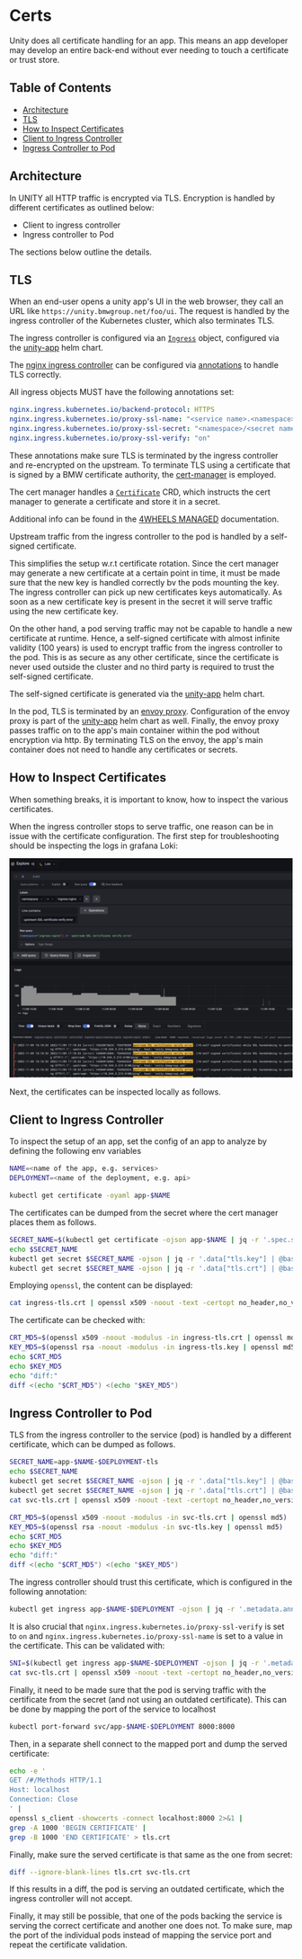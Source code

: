 # Certs

Unity does all certificate handling for an app. This means an app developer may develop an entire back-end without
ever needing to touch a certificate or trust store.

## Table of Contents

<!-- START doctoc generated TOC please keep comment here to allow auto update -->
<!-- DON'T EDIT THIS SECTION, INSTEAD RE-RUN doctoc TO UPDATE -->

- [Architecture](#architecture)
- [TLS](#tls)
- [How to Inspect Certificates](#how-to-inspect-certificates)
- [Client to Ingress Controller](#client-to-ingress-controller)
- [Ingress Controller to Pod](#ingress-controller-to-pod)

<!-- END doctoc generated TOC please keep comment here to allow auto update -->

## Architecture

In UNITY all HTTP traffic is encrypted via TLS. Encryption is handled by different certificates as outlined below:

* Client to ingress controller
* Ingress controller to Pod

The sections below outline the details.

## TLS

When an end-user opens a unity app's UI in the web browser, they call an URL like `https://unity.bmwgroup.net/foo/ui`.
The request is handled by the ingress controller of the Kubernetes cluster, which also terminates TLS.

The ingress controller is configured via
an [`Ingress`](https://kubernetes.io/docs/concepts/services-networking/ingress/) object, configured via the
[unity-app](https://atc-github.azure.cloud.bmw/UNITY/unity-helm-charts/tree/main/charts/unity-app) helm chart.

The [nginx ingress controller](https://github.com/kubernetes/ingress-nginx) can be configured
via [annotations](https://github.com/kubernetes/ingress-nginx/blob/main/docs/user-guide/nginx-configuration/annotations.md)
to handle TLS correctly.

All ingress objects MUST have the following annotations set:

```yaml
nginx.ingress.kubernetes.io/backend-protocol: HTTPS
nginx.ingress.kubernetes.io/proxy-ssl-name: "<service name>.<namespace>.svc.cluster.local"
nginx.ingress.kubernetes.io/proxy-ssl-secret: "<namespace>/<secret name>"
nginx.ingress.kubernetes.io/proxy-ssl-verify: "on"
```

These annotations make sure TLS is terminated by the ingress controller and re-encrypted on the upstream.
To terminate TLS using a certificate that is signed by a BMW certificate authority,
the [cert-manager](https://cert-manager.io) is employed.

The cert manager handles a [`Certificate`](https://cert-manager.io/docs/usage/certificate/) CRD, which instructs the
cert manager to generate a certificate and store it in a secret.

Additional info can be found in
the [4WHEELS MANAGED](https://developer.bmwgroup.net/docs/4wheels-managed/applications_integration/certificates/)
documentation.

Upstream traffic from the ingress controller to the pod is handled by a self-signed certificate.

This simplifies the setup w.r.t certificate rotation. Since the cert manager may generate a new certificate at a certain
point in time, it must be made sure that the new key is handled correctly bv the pods mounting the key.
The ingress controller can pick up new certificates keys automatically. As soon as a new certificate key is present in
the secret it will serve traffic using the new certificate key.

On the other hand, a pod serving traffic may not be capable to handle a new certificate at runtime. Hence, a self-signed
certificate with almost infinite validity (100 years) is used to encrypt traffic from the ingress controller to the pod.
This is as secure as any other certificate, since the certificate is never used outside the cluster and no third party
is required to trust the self-signed certificate.

The self-signed certificate is generated via the
[unity-app](https://atc-github.azure.cloud.bmw/UNITY/unity-helm-charts/tree/main/charts/unity-app) helm chart.

In the pod, TLS is terminated by an [envoy proxy](https://www.envoyproxy.io).
Configuration of the envoy proxy is part of the
[unity-app](https://atc-github.azure.cloud.bmw/UNITY/unity-helm-charts/tree/main/charts/unity-app) helm chart as well.
Finally, the envoy proxy passes traffic on to the app's main container within the pod without encryption via http.
By terminating TLS on the envoy, the app's main container does not need to handle any certificates or secrets.

## How to Inspect Certificates

When something breaks, it is important to know, how to inspect the various certificates.

When the ingress controller stops to serve traffic, one reason can be in issue with the certificate configuration.
The first step for troubleshooting should be inspecting the logs in grafana Loki:

![](../assets/Loki-SSL-certificate-veryfy-error-Screenshot.png)

Next, the certificates can be inspected locally as follows.

## Client to Ingress Controller

To inspect the setup of an app, set the config of an app to analyze by defining the following env variables

```bash
NAME=<name of the app, e.g. services>
DEPLOYMENT=<name of the deployment, e.g. api>
```

```bash
kubectl get certificate -oyaml app-$NAME
```

The certificates can be dumped from the secret where the cert manager places them as follows.

```bash
SECRET_NAME=$(kubectl get certificate -ojson app-$NAME | jq -r '.spec.secretName')
echo $SECRET_NAME
kubectl get secret $SECRET_NAME -ojson | jq -r '.data["tls.key"] | @base64d'  > ingress-tls.key
kubectl get secret $SECRET_NAME -ojson | jq -r '.data["tls.crt"] | @base64d'  > ingress-tls.crt
```

Employing `openssl`, the content can be displayed:

```bash
cat ingress-tls.crt | openssl x509 -noout -text -certopt no_header,no_version,no_serial,no_signame,no_issuer,no_pubkey,no_sigdump,no_aux
```

The certificate can be checked with:

```bash
CRT_MD5=$(openssl x509 -noout -modulus -in ingress-tls.crt | openssl md5)
KEY_MD5=$(openssl rsa -noout -modulus -in ingress-tls.key | openssl md5)
echo $CRT_MD5
echo $KEY_MD5
echo "diff:"
diff <(echo "$CRT_MD5") <(echo "$KEY_MD5")
```

## Ingress Controller to Pod

TLS from the ingress controller to the service (pod) is handled by a different certificate, which can be dumped as
follows.

```bash
SECRET_NAME=app-$NAME-$DEPLOYMENT-tls
echo $SECRET_NAME
kubectl get secret $SECRET_NAME -ojson | jq -r '.data["tls.key"] | @base64d'  > svc-tls.key
kubectl get secret $SECRET_NAME -ojson | jq -r '.data["tls.crt"] | @base64d'  > svc-tls.crt
cat svc-tls.crt | openssl x509 -noout -text -certopt no_header,no_version,no_serial,no_signame,no_issuer,no_pubkey,no_sigdump,no_aux
```

```bash
CRT_MD5=$(openssl x509 -noout -modulus -in svc-tls.crt | openssl md5)
KEY_MD5=$(openssl rsa -noout -modulus -in svc-tls.key | openssl md5)
echo $CRT_MD5
echo $KEY_MD5
echo "diff:"
diff <(echo "$CRT_MD5") <(echo "$KEY_MD5")
```

The ingress controller should trust this certificate, which is configured in the following annotation:

```bash
kubectl get ingress app-$NAME-$DEPLOYMENT -ojson | jq -r '.metadata.annotations["nginx.ingress.kubernetes.io/proxy-ssl-secret"]'
```

It is also crucial that `nginx.ingress.kubernetes.io/proxy-ssl-verify` is set to `on`
and `nginx.ingress.kubernetes.io/proxy-ssl-name` is set to a value in the certificate. This can be validated with:

```bash
SNI=$(kubectl get ingress app-$NAME-$DEPLOYMENT -ojson | jq -r '.metadata.annotations["nginx.ingress.kubernetes.io/proxy-ssl-name"]')
cat svc-tls.crt | openssl x509 -noout -text -certopt no_header,no_version,no_serial,no_signame,no_issuer,no_pubkey,no_sigdump,no_aux | grep $SNI
```

Finally, it need to be made sure that the pod is serving traffic with the certificate from the secret (and not using an
outdated certificate).
This can be done by mapping the port of the service to localhost

```bash
kubectl port-forward svc/app-$NAME-$DEPLOYMENT 8000:8000
```

Then, in a separate shell connect to the mapped port and dump the served certificate:

```bash
echo -e '
GET /#/Methods HTTP/1.1
Host: localhost
Connection: Close
' |
openssl s_client -showcerts -connect localhost:8000 2>&1 |
grep -A 1000 'BEGIN CERTIFICATE' |
grep -B 1000 'END CERTIFICATE' > tls.crt
```

Finally, make sure the served certificate is that same as the one from secret:

```bash
diff --ignore-blank-lines tls.crt svc-tls.crt
```

If this results in a diff, the pod is serving an outdated certificate, which the ingress controller will not accept.

Finally, it may still be possible, that one of the pods backing the service is serving the correct certificate and
another one does not. To make sure, map the port of the individual pods instead of mapping the service port and repeat
the certificate validation.
